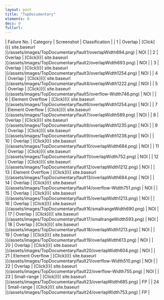 ```yaml
---
layout: post
title: "TopDocumentary"
elements: 0
decs: 0
fullurl: 
---
```

| Failure No. | Category | Screenshot | Classification |
| 1 | Overlap | [Click]({{ site.baseurl }}/assets/images/TopDocumentary/fault1/overlapWidth694.png) | NOI |
| 2 | Overlap | [Click]({{ site.baseurl }}/assets/images/TopDocumentary/fault2/overlapWidth693.png) | NOI |
| 3 | Overlap | [Click]({{ site.baseurl }}/assets/images/TopDocumentary/fault3/overlapWidth1254.png) | NOI |
| 4 | Overlap | [Click]({{ site.baseurl }}/assets/images/TopDocumentary/fault4/overlapWidth1222.png) | NOI |
| 5 | Overlap | [Click]({{ site.baseurl }}/assets/images/TopDocumentary/fault5/overflow-Width746.png) | NOI |
| 6 | Element Overflow | [Click]({{ site.baseurl }}/assets/images/TopDocumentary/fault6/overlapWidth1254.png) | NOI |
| 7 | Element Overflow | [Click]({{ site.baseurl }}/assets/images/TopDocumentary/fault7/overlapWidth589.png) | NOI |
| 8 | Overlap | [Click]({{ site.baseurl }}/assets/images/TopDocumentary/fault8/overlapWidth1235.png) | NOI |
| 9 | Overlap | [Click]({{ site.baseurl }}/assets/images/TopDocumentary/fault9/overlapWidth1238.png) | NOI |
| 10 | Overlap | [Click]({{ site.baseurl }}/assets/images/TopDocumentary/fault10/overlapWidth684.png) | NOI |
| 11 | Overlap | [Click]({{ site.baseurl }}/assets/images/TopDocumentary/fault11/overlapWidth752.png) | NOI |
| 12 | Overlap | [Click]({{ site.baseurl }}/assets/images/TopDocumentary/fault12/overlapWidth1212.png) | NOI |
| 13 | Element Overflow | [Click]({{ site.baseurl }}/assets/images/TopDocumentary/fault13/overlapWidth684.png) | NOI |
| 14 | Overlap | [Click]({{ site.baseurl }}/assets/images/TopDocumentary/fault14/overflow-Width751.png) | NOI |
| 15 | Overlap | [Click]({{ site.baseurl }}/assets/images/TopDocumentary/fault15/overlapWidth1213.png) | NOI |
| 16 | Overlap | [Click]({{ site.baseurl }}/assets/images/TopDocumentary/fault16/smallrangeWidth690.png) | NOI |
| 17 | Overlap | [Click]({{ site.baseurl }}/assets/images/TopDocumentary/fault17/smallrangeWidth593.png) | NOI |
| 18 | Overlap | [Click]({{ site.baseurl }}/assets/images/TopDocumentary/fault18/overlapWidth1213.png) | NOI |
| 19 | Overlap | [Click]({{ site.baseurl }}/assets/images/TopDocumentary/fault19/overlapWidth613.png) | NOI |
| 20 | Overlap | [Click]({{ site.baseurl }}/assets/images/TopDocumentary/fault20/overlapWidth604.png) | NOI |
| 21 | Element Overflow | [Click]({{ site.baseurl }}/assets/images/TopDocumentary/fault21/overflow-Width510.png) | NOI |
| 22 | Overlap | [Click]({{ site.baseurl }}/assets/images/TopDocumentary/fault22/overflow-Width755.png) | NOI |
| 23 | Small-range | [Click]({{ site.baseurl }}/assets/images/TopDocumentary/fault23/overlapWidth685.png) | FP |
| 24 | Small-range | [Click]({{ site.baseurl }}/assets/images/TopDocumentary/fault24/overlapWidth753.png) | FP |
